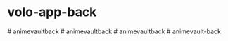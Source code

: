 # volo-app-back
#   a n i m e v a u l t b a c k  
 #   a n i m e v a u l t b a c k  
 #   a n i m e v a u l t b a c k  
 #   a n i m e v a u l t - b a c k  
 